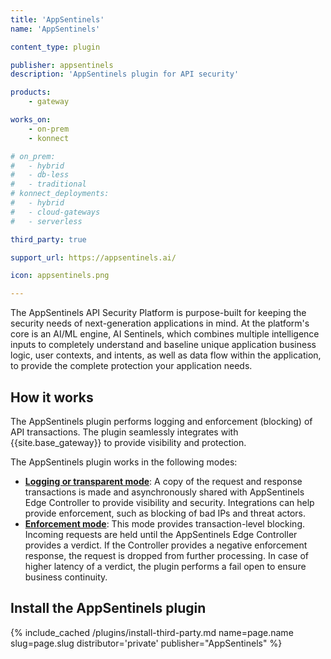 ```yaml
---
title: 'AppSentinels'
name: 'AppSentinels'

content_type: plugin

publisher: appsentinels
description: 'AppSentinels plugin for API security'

products:
    - gateway

works_on:
    - on-prem
    - konnect

# on_prem:
#   - hybrid
#   - db-less
#   - traditional
# konnect_deployments:
#   - hybrid
#   - cloud-gateways
#   - serverless

third_party: true

support_url: https://appsentinels.ai/

icon: appsentinels.png

---
```


The AppSentinels API Security Platform is purpose-built for keeping the security needs of next-generation applications in mind.
At the platform's core is an AI/ML engine, AI Sentinels, which combines multiple intelligence inputs to completely understand and baseline unique application business logic, user contexts, and intents, as well as data flow within the application, to provide the complete protection your application needs.

## How it works

The AppSentinels plugin performs logging and enforcement (blocking) of API transactions.
The plugin seamlessly integrates with {{site.base_gateway}} to provide visibility and protection.

The AppSentinels plugin works in the following modes:
* [**Logging or transparent mode**](/plugins/appsentinels/examples/logging-transparent-mode/): 
A copy of the request and response transactions is made and asynchronously shared with AppSentinels Edge Controller to provide visibility and security. 
Integrations can help provide enforcement, such as blocking of bad IPs and threat actors.
* [**Enforcement mode**](/plugins/appsentinels/examples/authz-enforcement-mode/): 
This mode provides transaction-level blocking. Incoming requests are held until the AppSentinels Edge Controller provides a verdict.
If the Controller provides a negative enforcement response, the request is dropped from further processing.
In case of higher latency of a verdict, the plugin performs a fail open to ensure business continuity.

## Install the AppSentinels plugin

{% include_cached /plugins/install-third-party.md name=page.name slug=page.slug distributor='private' publisher="AppSentinels" %}
